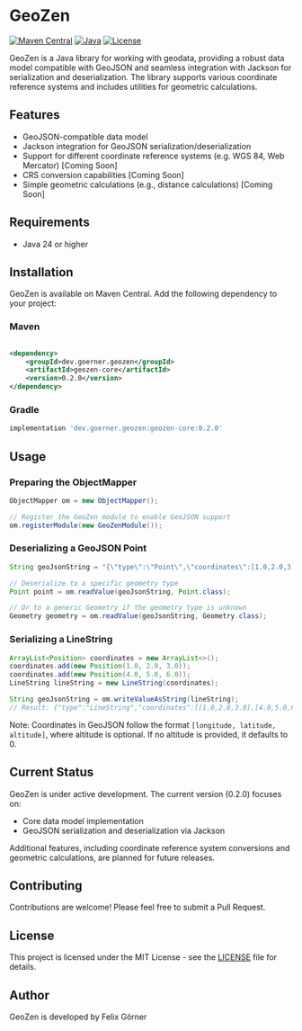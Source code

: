 # GeoZen

[![Maven Central](https://img.shields.io/maven-central/v/dev.goerner.geozen/geozen-core)](https://central.sonatype.com/artifact/dev.goerner.geozen/geozen-core)
[![Java](https://img.shields.io/badge/Java-21%2B-blue)](https://www.oracle.com/java/technologies/javase/jdk21-archive-downloads.html)
[![License](https://img.shields.io/badge/License-MIT-green.svg)](LICENSE)

GeoZen is a Java library for working with geodata, providing a robust data model compatible with GeoJSON and seamless
integration with Jackson for serialization and deserialization. The library supports various coordinate reference
systems and includes utilities for geometric calculations.

## Features

- GeoJSON-compatible data model
- Jackson integration for GeoJSON serialization/deserialization
- Support for different coordinate reference systems (e.g. WGS 84, Web Mercator) [Coming Soon]
- CRS conversion capabilities [Coming Soon]
- Simple geometric calculations (e.g., distance calculations) [Coming Soon]

## Requirements

- Java 24 or higher

## Installation

GeoZen is available on Maven Central. Add the following dependency to your project:

### Maven

```xml

<dependency>
	<groupId>dev.goerner.geozen</groupId>
	<artifactId>geozen-core</artifactId>
	<version>0.2.0</version>
</dependency>
```

### Gradle

```groovy
implementation 'dev.goerner.geozen:geozen-core:0.2.0'
```

## Usage

### Preparing the ObjectMapper

```java
ObjectMapper om = new ObjectMapper();

// Register the GeoZen module to enable GeoJSON support
om.registerModule(new GeoZenModule());
```

### Deserializing a GeoJSON Point

```java
String geoJsonString = "{\"type\":\"Point\",\"coordinates\":[1.0,2.0,3.0]}";

// Deserialize to a specific geometry type
Point point = om.readValue(geoJsonString, Point.class);

// Or to a generic Geometry if the geometry type is unknown
Geometry geometry = om.readValue(geoJsonString, Geometry.class);
```

### Serializing a LineString

```java
ArrayList<Position> coordinates = new ArrayList<>();
coordinates.add(new Position(1.0, 2.0, 3.0));
coordinates.add(new Position(4.0, 5.0, 6.0));
LineString lineString = new LineString(coordinates);

String geoJsonString = om.writeValueAsString(lineString);
// Result: {"type":"LineString","coordinates":[[1.0,2.0,3.0],[4.0,5.0,6.0]]}
```

Note: Coordinates in GeoJSON follow the format `[longitude, latitude, altitude]`, where altitude is optional. If no
altitude is provided, it defaults to 0.

## Current Status

GeoZen is under active development. The current version (0.2.0) focuses on:

- Core data model implementation
- GeoJSON serialization and deserialization via Jackson

Additional features, including coordinate reference system conversions and geometric calculations, are planned for
future releases.

## Contributing

Contributions are welcome! Please feel free to submit a Pull Request.

## License

This project is licensed under the MIT License - see the [LICENSE](LICENSE) file for details.

## Author

GeoZen is developed by Felix Görner
